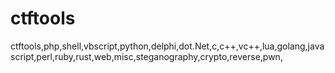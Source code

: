 # ctftools
ctftools,php,shell,vbscript,python,delphi,dot.Net,c,c++,vc++,lua,golang,javascript,perl,ruby,rust,web,misc,steganography,crypto,reverse,pwn,
